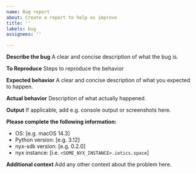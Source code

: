 ```yaml
---
name: Bug report
about: Create a report to help us improve
title: ''
labels: bug
assignees: ''

---
```


**Describe the bug**
A clear and concise description of what the bug is.

**To Reproduce**
Steps to reproduce the behavior

**Expected behavior**
A clear and concise description of what you expected to happen.

**Actual behavior**
Description of what actually happened.

**Output**
If applicable, add e.g. console output or screenshots here.

**Please complete the following information:**
 - OS: [e.g. macOS 14.3]
 - Python version: [e.g. 3.12]
 - nyx-sdk version: [e.g. 0.2.0]
 - nyx instance: [i.e. `<SOME_NYX_INSTANCE>.iotics.space`]

**Additional context**
Add any other context about the problem here.
